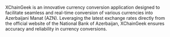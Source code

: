 XChainGeek is an innovative currency conversion application designed to facilitate seamless and real-time conversion of various currencies into Azerbaijani Manat (AZN). Leveraging the latest exchange rates directly from the official website of the National Bank of Azerbaijan, XChainGeek ensures accuracy and reliability in currency conversions.
